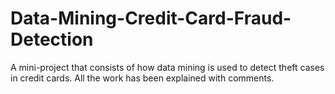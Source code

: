 # Data-Mining-Credit-Card-Fraud-Detection
A mini-project that consists of how data mining is used to detect theft cases in credit cards. All the work has been explained with comments.
